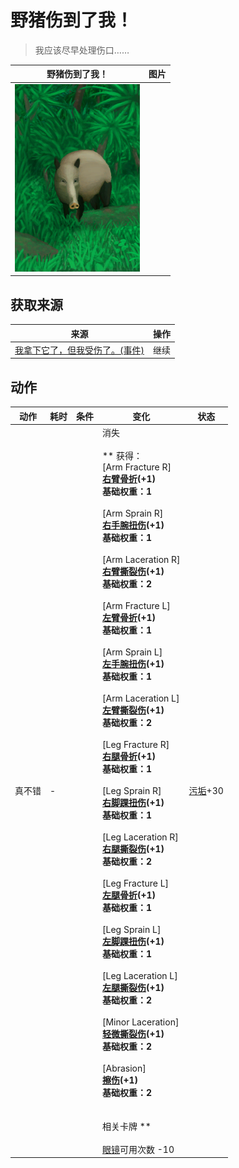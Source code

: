 # 野猪伤到了我！  
> 我应该尽早处理伤口……  
  
  野猪伤到了我！  |   图片   
 ----  |  ----:   
   |  <img decoding="async" src="Sprite/BoarEvent.png" href="a.md" style="max-width:300px;max-height:300px;">   
  
## 获取来源  
来源  |  操作  
----  |  ----  
[我拿下它了，但我受伤了。(事件)](Event_BoarFightMixedSuccess.md)  |  继续  
## 动作  
动作  |  耗时  |  条件  |  变化  |  状态  
----  |  ----  |  ----  |  ----  |  ----  
真不错<br>  |  -  |    |  消失<br><br>** 获得： **<br>** [Arm Fracture R] **<br>  [右臂骨折](W_ArmFractureR.md)(+1)<br>基础权重：1<br><br>** [Arm Sprain R] **<br>  [右手腕扭伤](W_ArmSprainedR.md)(+1)<br>基础权重：1<br><br>** [Arm Laceration R] **<br>  [右臂撕裂伤](W_ArmLacerationR.md)(+1)<br>基础权重：2<br><br>** [Arm Fracture L] **<br>  [左臂骨折](W_ArmFractureL.md)(+1)<br>基础权重：1<br><br>** [Arm Sprain L] **<br>  [左手腕扭伤](W_ArmSprainedL.md)(+1)<br>基础权重：1<br><br>** [Arm Laceration L] **<br>  [左臂撕裂伤](W_ArmLacerationL.md)(+1)<br>基础权重：2<br><br>** [Leg Fracture R] **<br>  [右腿骨折](W_LegFractureR.md)(+1)<br>基础权重：1<br><br>** [Leg Sprain R] **<br>  [右脚踝扭伤](W_LegSprainedR.md)(+1)<br>基础权重：1<br><br>** [Leg Laceration R] **<br>  [右腿撕裂伤](W_LegLacerationR.md)(+1)<br>基础权重：2<br><br>** [Leg Fracture L] **<br>  [左腿骨折](W_LegFractureL.md)(+1)<br>基础权重：1<br><br>** [Leg Sprain L] **<br>  [左脚踝扭伤](W_LegSprainedL.md)(+1)<br>基础权重：1<br><br>** [Leg Laceration L] **<br>  [左腿撕裂伤](W_LegLacerationL.md)(+1)<br>基础权重：2<br><br>** [Minor Laceration] **<br>  [轻微撕裂伤](W_MinorLaceration.md)(+1)<br>基础权重：2<br><br>** [Abrasion] **<br>  [擦伤](W_Abrasion.md)(+1)<br>基础权重：2<br><br><br>** 相关卡牌 **<br><br>[眼镜](Glasses.md)可用次数  -10  |  [污垢](Filth.md)+30  
